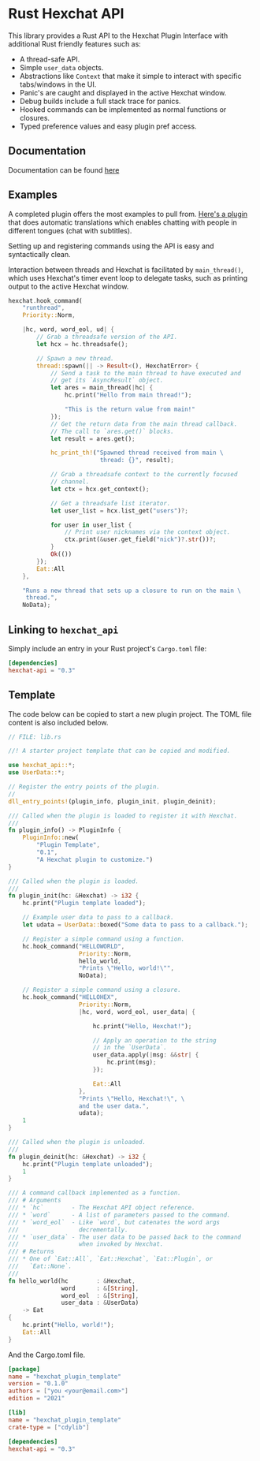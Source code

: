 
# Rust Hexchat API

This library provides a Rust API to the Hexchat Plugin Interface with additional
Rust friendly features such as:
* A thread-safe API.
* Simple `user_data` objects.
* Abstractions like `Context` that make it simple to interact with specific
  tabs/windows in the UI.
* Panic's are caught and displayed in the active Hexchat window.
* Debug builds include a full stack trace for panics.
* Hooked commands can be implemented as normal functions or closures.
* Typed preference values and easy plugin pref access.

## Documentation
Documentation can be found
[here](https://ttappr.github.io/hexchat-api/doc/hexchat_api/index.html)

## Examples

A completed plugin offers the most examples to pull from.
[Here's a plugin](https://github.com/ttappr/hexchat_translator) that does
automatic translations which enables chatting with people in different tongues
(chat with subtitles).

Setting up and registering commands using the API is easy and syntactically
clean.

Interaction between threads and Hexchat is facilitated by `main_thread()`, which
uses Hexchat's timer event loop to delegate tasks, such as printing output
to the active Hexchat window.

``` rust no_run
hexchat.hook_command(
    "runthread",
    Priority::Norm,

    |hc, word, word_eol, ud| {
        // Grab a threadsafe version of the API.
        let hcx = hc.threadsafe();

        // Spawn a new thread.
        thread::spawn(|| -> Result<(), HexchatError> {
            // Send a task to the main thread to have executed and
            // get its `AsyncResult` object.
            let ares = main_thread(|hc| {
                hc.print("Hello from main thread!");

                "This is the return value from main!"
            });
            // Get the return data from the main thread callback.
            // The call to `ares.get()` blocks.
            let result = ares.get();

            hc_print_th!("Spawned thread received from main \
                          thread: {}", result);

            // Grab a threadsafe context to the currently focused
            // channel.
            let ctx = hcx.get_context();

            // Get a threadsafe list iterator.
            let user_list = hcx.list_get("users")?;

            for user in user_list {
                // Print user nicknames via the context object.
                ctx.print(&user.get_field("nick")?.str())?;
            }
            Ok(())
        });
        Eat::All
    },

    "Runs a new thread that sets up a closure to run on the main \
     thread.",
    NoData);
```

## Linking to `hexchat_api`

Simply include an entry in your Rust project's `Cargo.toml` file:

```toml
[dependencies]
hexchat-api = "0.3"
```

## Template

The code below can be copied to start a new plugin project. The TOML file
content is also included below.


``` rust no_run
// FILE: lib.rs

//! A starter project template that can be copied and modified.

use hexchat_api::*;
use UserData::*;

// Register the entry points of the plugin.
//
dll_entry_points!(plugin_info, plugin_init, plugin_deinit);

/// Called when the plugin is loaded to register it with Hexchat.
///
fn plugin_info() -> PluginInfo {
    PluginInfo::new(
        "Plugin Template",
        "0.1",
        "A Hexchat plugin to customize.")
}

/// Called when the plugin is loaded.
///
fn plugin_init(hc: &Hexchat) -> i32 {
    hc.print("Plugin template loaded");

    // Example user data to pass to a callback.
    let udata = UserData::boxed("Some data to pass to a callback.");

    // Register a simple command using a function.
    hc.hook_command("HELLOWORLD",
                    Priority::Norm,
                    hello_world,
                    "Prints \"Hello, world!\"",
                    NoData);

    // Register a simple command using a closure.
    hc.hook_command("HELLOHEX",
                    Priority::Norm,
                    |hc, word, word_eol, user_data| {

                        hc.print("Hello, Hexchat!");

                        // Apply an operation to the string
                        // in the `UserData`.
                        user_data.apply(|msg: &&str| {
                            hc.print(msg);
                        });

                        Eat::All
                    },
                    "Prints \"Hello, Hexchat!\", \
                    and the user data.",
                    udata);
    1
}

/// Called when the plugin is unloaded.
///
fn plugin_deinit(hc: &Hexchat) -> i32 {
    hc.print("Plugin template unloaded");
    1
}

/// A command callback implemented as a function.
/// # Arguments
/// * `hc`        - The Hexchat API object reference.
/// * `word`      - A list of parameters passed to the command.
/// * `word_eol`  - Like `word`, but catenates the word args
///                 decrementally.
/// * `user_data` - The user data to be passed back to the command
///                 when invoked by Hexchat.
/// # Returns
/// * One of `Eat::All`, `Eat::Hexchat`, `Eat::Plugin`, or
///   `Eat::None`.
///
fn hello_world(hc        : &Hexchat,
               word      : &[String],
               word_eol  : &[String],
               user_data : &UserData) 
    -> Eat
{
    hc.print("Hello, world!");
    Eat::All
}
```

And the Cargo.toml file.

```toml
[package]
name = "hexchat_plugin_template"
version = "0.1.0"
authors = ["you <your@email.com>"]
edition = "2021"

[lib]
name = "hexchat_plugin_template"
crate-type = ["cdylib"]

[dependencies]
hexchat-api = "0.3"
```
